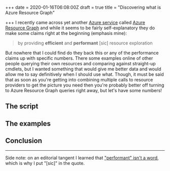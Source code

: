+++
date = 2020-01-16T06:08:00Z
draft = true
title = "Discovering what is Azure Resource Graph"

+++
I recently came across yet another [Azure service](https://azure.microsoft.com/en-us/services/) called [Azure Resource Graph](https://docs.microsoft.com/en-us/azure/governance/resource-graph/overview) and while it seems to be fairly self-explanatory they do make some claims right at the beginning (emphasis mine):

> by providing **efficient** and **performant** \[sic\] resource exploration

But nowhere that I could find do they back this or any of the performance claims up with specific numbers. There some examples online of other people querying their own resources and comparing against straight-up cmdlets, but I wanted something that would give me better data and would allow me to say definitively when I should use what. Though, it must be said that as soon as you're getting into combining multiple calls to resource providers to get the picture you need then you're probably better off turning to Azure Resource Graph queries right away, but let's have some numbers!

## The script

## The examples

## Conclusion

***

Side note: on an editorial tangent I learned that ["performant" isn't a word](https://weblogs.asp.net/jongalloway/performant-isn-t-a-word), which is why I put "[sic]" in the quote.